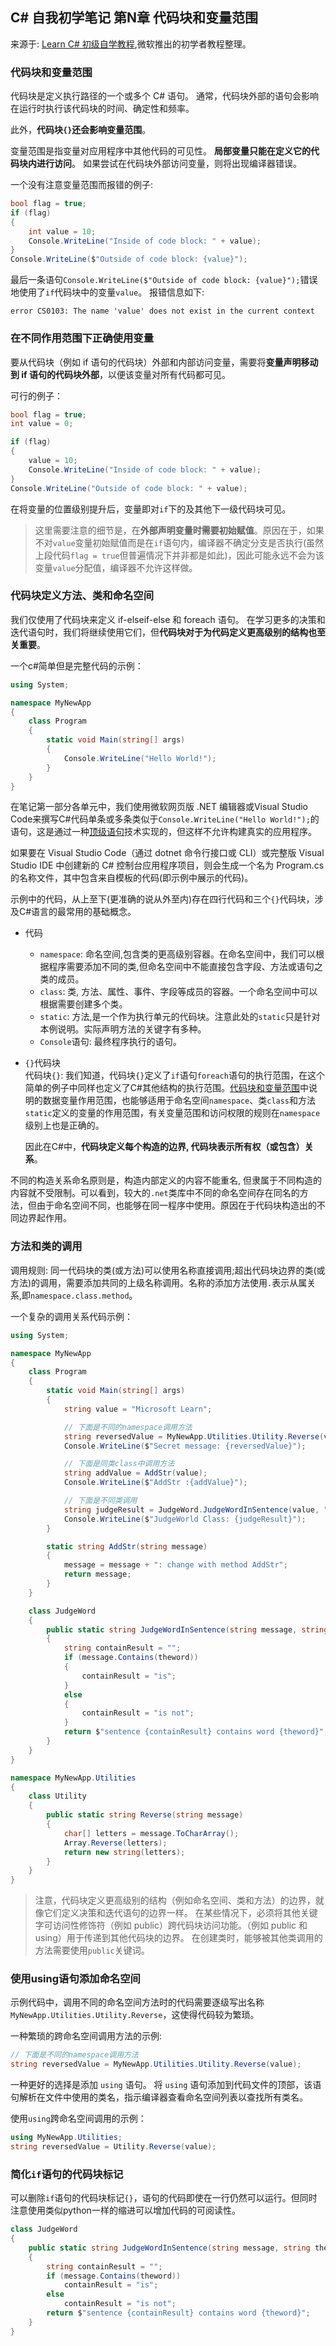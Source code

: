 ## C# 自我初学笔记 第N章  代码块和变量范围

来源于: [Learn C# 初级自学教程](https://learn.microsoft.com/zh-cn/training/modules/csharp-code-blocks/2-exercise-variable-scope),微软推出的初学者教程整理。


### 代码块和变量范围

代码块是定义执行路径的一个或多个 C# 语句。 通常，代码块外部的语句会影响在运行时执行该代码块的时间、确定性和频率。

此外，**代码块`{}`还会影响变量范围**。

变量范围是指变量对应用程序中其他代码的可见性。 **局部变量只能在定义它的代码块内进行访问**。 如果尝试在代码块外部访问变量，则将出现编译器错误。

一个没有注意变量范围而报错的例子:
```c#
bool flag = true;
if (flag)
{
    int value = 10;
    Console.WriteLine("Inside of code block: " + value);
}
Console.WriteLine($"Outside of code block: {value}");
```
最后一条语句`Console.WriteLine($"Outside of code block: {value}");`错误地使用了`if`代码块中的变量`value`。
报错信息如下:
```
error CS0103: The name 'value' does not exist in the current context
```
### 在不同作用范围下正确使用变量

要从代码块（例如 if 语句的代码块）外部和内部访问变量，需要将**变量声明移动到 if 语句的代码块外部**，以便该变量对所有代码都可见。

可行的例子：

```c#
bool flag = true;
int value = 0;

if (flag)
{
    value = 10;
    Console.WriteLine("Inside of code block: " + value);
}
Console.WriteLine("Outside of code block: " + value);
```
在将变量的位置级别提升后，变量即对`if`下的及其他下一级代码块可见。  
> 这里需要注意的细节是，在**外部声明变量时需要初始赋值**。原因在于，如果不对`value`变量初始赋值而是在`if`语句内，编译器不确定分支是否执行(虽然上段代码`flag = true`但普遍情况下并非都是如此)，因此可能永远不会为该变量`value`分配值，编译器不允许这样做。

### 代码块定义方法、类和命名空间

我们仅使用了代码块来定义 if-elseif-else 和 foreach 语句。 在学习更多的决策和迭代语句时，我们将继续使用它们，但**代码块对于为代码定义更高级别的结构也至关重要**。

一个c#简单但是完整代码的示例：
```c#
using System;

namespace MyNewApp
{
    class Program
    {
        static void Main(string[] args)
        {
            Console.WriteLine("Hello World!");
        }
    }
}
```
在笔记第一部分各单元中，我们使用微软网页版 .NET 编辑器或Visual Studio Code来撰写C#代码单条或多条类似于`Console.WriteLine("Hello World!");`的语句，这是通过一种[顶级语句](csharp笔记-101第一个cs代码.md#顶级语句---不使用-main-方法的程序)技术实现的，但这样不允许构建真实的应用程序。

如果要在 Visual Studio Code（通过 dotnet 命令行接口或 CLI）或完整版 Visual Studio IDE 中创建新的 C# 控制台应用程序项目，则会生成一个名为 Program.cs 的名称文件，其中包含来自模板的代码(即示例中展示的代码)。

示例中的代码，从上至下(更准确的说从外至内)存在四行代码和三个`{}`代码块，涉及C#语言的最常用的基础概念。

- 代码  
    - `namespace`: 命名空间,包含类的更高级别容器。在命名空间中，我们可以根据程序需要添加不同的类,但命名空间中不能直接包含字段、方法或语句之类的成员。
    - `class`: 类, 方法、属性、事件、字段等成员的容器。一个命名空间中可以根据需要创建多个类。  
    - `static`: 方法,是一个作为执行单元的代码块。注意此处的`static`只是针对本例说明。实际声明方法的关键字有多种。  
    - `Console`语句: 最终程序执行的语句。

- `{}`代码块  
    代码块`{}`: 我们知道，代码块`{}`定义了`if`语句`foreach`语句的执行范围，在这个简单的例子中同样也定义了C#其他结构的执行范围。[代码块和变量范围](#代码块和变量范围)中说明的数据变量作用范围，也能够适用于命名空间`namespace`、类`class`和方法`static`定义的变量的作用范围，有关变量范围和访问权限的规则在`namespace`级别上也是正确的。

    因此在C#中，**代码块定义每个构造的边界, 代码块表示所有权（或包含）关系**。

不同的构造关系命名原则是，构造内部定义的内容不能重名, 但隶属于不同构造的内容就不受限制。可以看到，较大的`.net`类库中不同的命名空间存在同名的方法，但由于命名空间不同，也能够在同一程序中使用。原因在于代码块构造出的不同边界起作用。

### 方法和类的调用

调用规则: 同一代码块的类(或方法)可以使用名称直接调用;超出代码块边界的类(或方法)的调用，需要添加共同的上级名称调用。名称的添加方法使用`.`表示从属关系,即`namespace.class.method`。

一个复杂的调用关系代码示例：

```c#
using System;

namespace MyNewApp
{
    class Program
    {
        static void Main(string[] args)
        {
            string value = "Microsoft Learn";

            // 下面是不同的namespace调用方法
            string reversedValue = MyNewApp.Utilities.Utility.Reverse(value);
            Console.WriteLine($"Secret message: {reversedValue}");

            // 下面是同类class中调用方法
            string addValue = AddStr(value);
            Console.WriteLine($"AddStr :{addValue}");

            // 下面是不同类调用
            string judgeResult = JudgeWord.JudgeWordInSentence(value, "Learn");
            Console.WriteLine($"JudgeWorld Class: {judgeResult}");
        }

        static string AddStr(string message)
        {
            message = message + ": change with method AddStr";
            return message;
        }
    }

    class JudgeWord
    {
        public static string JudgeWordInSentence(string message, string theword)
        {
            string containResult = "";
            if (message.Contains(theword))
            {
                containResult = "is";
            }
            else
            {
                containResult = "is not";
            }
            return $"sentence {containResult} contains word {theword}";
        }
    }
}

namespace MyNewApp.Utilities
{
    class Utility
    {
        public static string Reverse(string message)
        {
            char[] letters = message.ToCharArray();
            Array.Reverse(letters);
            return new string(letters);
        }
    }
}
```
> 注意，代码块定义更高级别的结构（例如命名空间、类和方法）的边界，就像它们定义决策和迭代语句的边界一样。 在某些情况下，必须将其他关键字可访问性修饰符（例如 public）跨代码块访问功能。（例如 public 和 using）用于传递到其他代码块的边界。 在创建类时，能够被其他类调用的方法需要使用`public`关键词。

### 使用using语句添加命名空间

示例代码中，调用不同的命名空间方法时的代码需要逐级写出名称`MyNewApp.Utilities.Utility.Reverse`，这使得代码较为繁琐。

一种繁琐的跨命名空间调用方法的示例:
```c#
// 下面是不同的namespace调用方法
string reversedValue = MyNewApp.Utilities.Utility.Reverse(value);
```

一种更好的选择是添加 `using` 语句。 将 `using` 语句添加到代码文件的顶部，该语句解析在文件中使用的类名，指示编译器查看命名空间列表以查找所有类名。

使用`using`跨命名空间调用的示例：

```c#
using MyNewApp.Utilities;
string reversedValue = Utility.Reverse(value);
```

### 简化`if`语句的代码块标记
可以删除`if`语句的代码块标记`{}`，语句的代码即使在一行仍然可以运行。但同时注意使用类似python一样的缩进可以增加代码的可阅读性。
```c#
class JudgeWord
{
    public static string JudgeWordInSentence(string message, string theword)
    {
        string containResult = "";
        if (message.Contains(theword))
            containResult = "is";
        else
            containResult = "is not";
        return $"sentence {containResult} contains word {theword}";
    }
}
```
